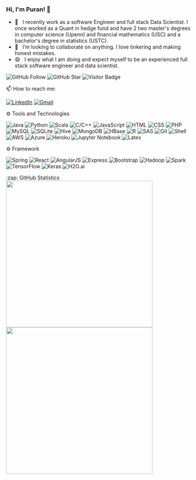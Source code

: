 ### Hi, I'm Puran! 👋
- 🔭 &nbsp; I recently work as a software Engineer and full stack Data Scientist. I once worked as a Quant in hedge fund and have 2 two master's degrees in computer science (Upenn) and financial mathematics (USC) and a bachelor's degree in statistics (USTC). <br>
- 👯 &nbsp; I’m looking to collaborate on  anything. I love tinkering and making honest mistakes.<br>
- 😄 &nbsp; I enjoy what I am doing and expect myself to be an experienced full stack software engineer and data scientist.<br>

![GitHub Follow](https://img.shields.io/github/followers/puran-debugger.svg?style=social&label=Follow)
![GitHub Star](https://img.shields.io/github/stars/puran-debugger?affiliations=OWNER%2CCOLLABORATOR&style=social&label=Star)
![Visitor Badge](https://visitor-badge.laobi.icu/badge?page_id=puran-debugger.puran-debugger)

📫 How to reach me:

[![LinkedIn](https://img.shields.io/badge/--linkedin?label=LinkedIn&logo=LinkedIn&style=social)](https://www.linkedin.com/in/puran-zhang/)
[![Gmail](https://img.shields.io/badge/--linkedin?label=Gmail&logo=gmail&style=social)](mailto:puranzha@gmail.com)

⚙ Tools and Technologies

![Java](https://img.shields.io/badge/-Java-333333?style=flat&logo=java)
![Python](https://img.shields.io/badge/-Python-333333?style=flat&logo=python)
![Scala](https://img.shields.io/badge/-Scala-333333?style=flat&logo=scala)
![C/C++](https://img.shields.io/badge/-C/C++-333333?style=flat&logo=c)
![JavaScript](https://img.shields.io/badge/-JavaScript-333333?style=flat&logo=javascript)
![HTML](https://img.shields.io/badge/-HTML-333333?style=flat&logo=html5)
![CSS](https://img.shields.io/badge/-CSS-333333?style=flat&logo=css3)
![PHP](https://img.shields.io/badge/-PHP-333333?style=flat&logo=php)
![MySQL](https://img.shields.io/badge/-MySQL-333333?style=flat&logo=mysql)
![SQLite](https://img.shields.io/badge/-SQLite-333333?style=flat&logo=sqlite)
![Hive](https://img.shields.io/badge/-Hive-333333?style=flat&logo=hive)
![MongoDB](https://img.shields.io/badge/-MongoDB-333333?style=flat&logo=mongodb)
![HBase](https://img.shields.io/badge/-HBase-333333?style=flat&logo=hbase)
![R](https://img.shields.io/badge/-R-333333?style=flat&logo=r)
![SAS](https://img.shields.io/badge/-SAS-333333?style=flat&logo=sas)
![Git](https://img.shields.io/badge/-Git-333333?style=flat&logo=git)
![Shell](https://img.shields.io/badge/-Shell-333333?style=flat&logo=Shell)
![AWS](https://img.shields.io/badge/-AWS-333333?style=flat&logo=amazon-aws)
![Azure](https://img.shields.io/badge/-Azure-333333?style=flat&logo=azure-devops)
![Heroku](https://img.shields.io/badge/-Heroku-333333?style=flat&logo=heroku)
![Jupyter Notebook](https://img.shields.io/badge/-Jupyter%20Notebook-333333?style=flat&logo=jupyter)
![Latex](https://img.shields.io/badge/-Latex-333333?style=flat&logo=latex)

⚙ Framework

![Spring](https://img.shields.io/badge/-Spring-333333?style=flat&logo=spring)
![React](https://img.shields.io/badge/-React-333333?style=flat&logo=react)
![AngularJS](https://img.shields.io/badge/-AngularJS-333333?style=flat&logo=angularjs)
![Express](https://img.shields.io/badge/-Express-333333?style=flat&logo=express)
![Bootstrap](https://img.shields.io/badge/-Bootstrap-333333?style=flat&logo=bootstrap)
![Hadoop](https://img.shields.io/badge/-Hadoop-333333?style=flat&logo=hadoop)
![Spark](https://img.shields.io/badge/Spark-333333?style=flat&logo=spark)
![TensorFlow](https://img.shields.io/badge/-TensorFlow-333333?style=flat&logo=tensorflow)
![Keras](https://img.shields.io/badge/-Keras-333333?style=flat&logo=keras)
![H2O.ai](https://img.shields.io/badge/-H2O.ai-333333?style=flat&logo=h20)


<summary>:zap: GitHub Statistics </summary>
  <img src="https://github-readme-stats.vercel.app/api?username=puran-debugger&show_icons=true&theme=nord"  width="400px">
  <img src= "https://github-readme-stats.vercel.app/api/top-langs/?username=puran-debugger&layout=compact"  width="400px">

<!--
<details close>
<summary>:zap: GitHub Statistics</summary>
  <img src="https://github-readme-stats.vercel.app/api?username=puran-debugger&show_icons=true&theme=nord"  width="400px">
  <img src= "https://github-readme-stats.vercel.app/api/top-langs/?username=puran-debugger&layout=compact"  width="400px">
  
</details>



<details close>
<summary>:zap: Languages</summary>
  <img src="https://wakatime.com/share/@397b1319-dbea-49b0-a916-53258ecb0152/36746a04-b26a-4fd1-8186-cb0ebc11042f.svg" width="400px">
</details>

**puran-debugger/puran-debugger** is a ✨ _special_ ✨ repository because its `README.md` (this file) appears on your GitHub profile.

Here are some ideas to get you started:

- 🔭 I’m currently working on ...
- 🌱 I’m currently learning ...
- 👯 I’m looking to collaborate on ...
- 🤔 I’m looking for help with ...
- 💬 Ask me about ...
- 📫 How to reach me: ...
- 😄 Pronouns: ...
- ⚡ Fun fact: ...
-->
